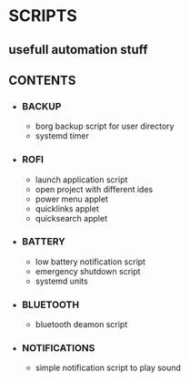 # SCRIPTS 
## usefull automation stuff 
##  CONTENTS
 - ### BACKUP
    - borg backup script for user directory
    - systemd timer
 - ### ROFI
    - launch application script
    - open project with different ides
    - power menu applet
    - quicklinks applet
    - quicksearch applet
 - ### BATTERY
    - low battery notification script
    - emergency shutdown script
    - systemd units
 - ### BLUETOOTH
    - bluetooth deamon script
 - ### NOTIFICATIONS
    - simple notification script to play sound
    